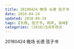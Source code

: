 ```yaml
---
title: 20180424 晚场 长德 弦子书
date: 2018-04-24
updated: 2018-04-24
tags: [长德, 弦子书, 相声, 高峰]
categories: (2018)戊戌年场次 
---
```

20180424 晚场 长德 弦子书
